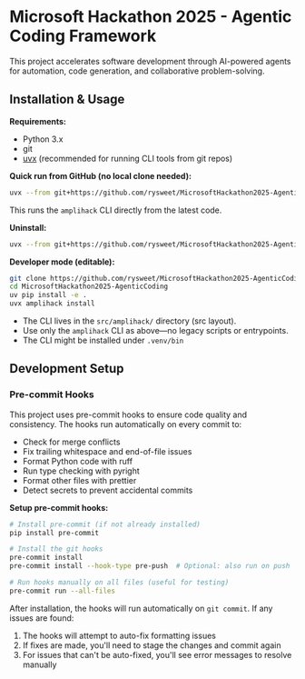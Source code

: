 # Microsoft Hackathon 2025 - Agentic Coding Framework

This project accelerates software development through AI-powered agents for
automation, code generation, and collaborative problem-solving.

## Installation & Usage

**Requirements:**

- Python 3.x
- git
- [uvx](https://github.com/astral-sh/uv) (recommended for running CLI tools from
  git repos)

**Quick run from GitHub (no local clone needed):**

```sh
uvx --from git+https://github.com/rysweet/MicrosoftHackathon2025-AgenticCoding amplihack install
```

This runs the `amplihack` CLI directly from the latest code.

**Uninstall:**

```sh
uvx --from git+https://github.com/rysweet/MicrosoftHackathon2025-AgenticCoding amplihack uninstall
```

**Developer mode (editable):**

```sh
git clone https://github.com/rysweet/MicrosoftHackathon2025-AgenticCoding.git
cd MicrosoftHackathon2025-AgenticCoding
uv pip install -e .
uvx amplihack install
```

- The CLI lives in the `src/amplihack/` directory (src layout).
- Use only the `amplihack` CLI as above—no legacy scripts or entrypoints.
- The CLI might be installed under `.venv/bin`

## Development Setup

### Pre-commit Hooks

This project uses pre-commit hooks to ensure code quality and consistency. The
hooks run automatically on every commit to:

- Check for merge conflicts
- Fix trailing whitespace and end-of-file issues
- Format Python code with ruff
- Run type checking with pyright
- Format other files with prettier
- Detect secrets to prevent accidental commits

**Setup pre-commit hooks:**

```sh
# Install pre-commit (if not already installed)
pip install pre-commit

# Install the git hooks
pre-commit install
pre-commit install --hook-type pre-push  # Optional: also run on push

# Run hooks manually on all files (useful for testing)
pre-commit run --all-files
```

After installation, the hooks will run automatically on `git commit`. If any
issues are found:

1. The hooks will attempt to auto-fix formatting issues
2. If fixes are made, you'll need to stage the changes and commit again
3. For issues that can't be auto-fixed, you'll see error messages to resolve
   manually
